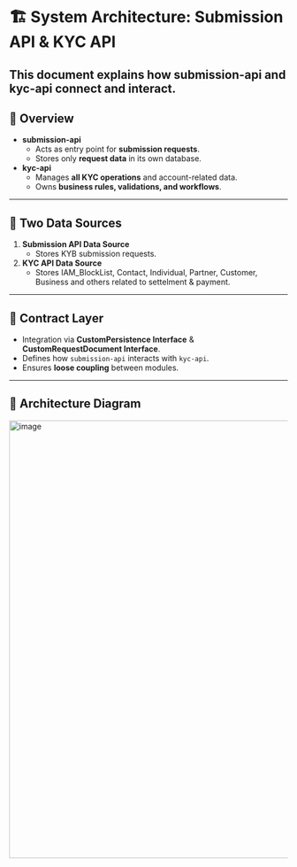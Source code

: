 # 🏗️ System Architecture: Submission API & KYC API

This document explains how **submission-api** and **kyc-api** connect and interact.
---

## 🔹 Overview
- **submission-api**
  - Acts as entry point for **submission requests**.
  - Stores only **request data** in its own database.
- **kyc-api**
  - Manages **all KYC operations** and account-related data.
  - Owns **business rules, validations, and workflows**.

---

## 🔹 Two Data Sources
1. **Submission API Data Source**
   - Stores KYB submission requests.  
2. **KYC API Data Source**
   - Stores IAM_BlockList, Contact, Individual, Partner, Customer, Business and others related to settelment & payment.  

---

## 🔹 Contract Layer
- Integration via **CustomPersistence Interface** & **CustomRequestDocument Interface**.  
- Defines how `submission-api` interacts with `kyc-api`.  
- Ensures **loose coupling** between modules.  

---

## 🔹 Architecture Diagram
<img width="1564" height="791" alt="image" src="https://github.com/user-attachments/assets/f55a40c3-fe24-4005-8e8c-7d344d15977f" />
